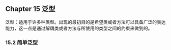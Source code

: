 ## Chapter 15 泛型
泛型：适用于许多种类型。出现的最初目的是希望类或者方法可以具备广泛的表达能力，这一点是通过解耦类或者方法与所使用的类型之间的约束来做到的。
### 15.2 简单泛型

